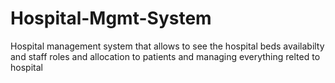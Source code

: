 # Hospital-Mgmt-System
Hospital management system that allows to see the hospital beds availabilty and staff roles and allocation to patients and managing everything relted to hospital
